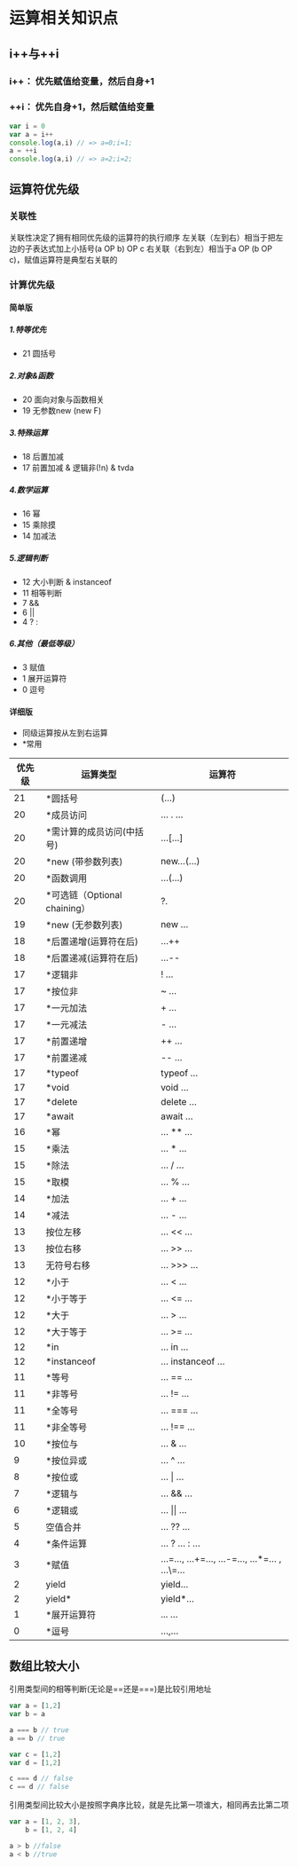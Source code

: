 # 运算相关知识点

## i++与++i

### i++： 优先赋值给变量，然后自身+1
### ++i： 优先自身+1，然后赋值给变量
```js
var i = 0
var a = i++ 
console.log(a,i) // => a=0;i=1;
a = ++i
console.log(a,i) // => a=2;i=2;
```

## 运算符优先级

### 关联性
关联性决定了拥有相同优先级的运算符的执行顺序
左关联（左到右）相当于把左边的子表达式加上小括号(a OP b) OP c
右关联（右到左）相当于a OP (b OP c)，赋值运算符是典型右关联的

### 计算优先级
#### 简单版
##### 1.特等优先
- 21 圆括号

##### 2.对象&函数
- 20 面向对象与函数相关
- 19 无参数new (new F)

##### 3.特殊运算
- 18 后置加减
- 17 前置加减 & 逻辑非(!n) & tvda

##### 4.数学运算
- 16 幂
- 15 乘除摸
- 14 加减法

##### 5.逻辑判断
- 12 大小判断 & instanceof
- 11 相等判断
- 7 &&
- 6 ||
- 4 ? :

##### 6.其他（最低等级）
- 3 赋值
- 1 展开运算符
- 0 逗号

#### 详细版
 - 同级运算按从左到右运算
 - \*常用

| 优先级 | 运算类型                     | 运算符                         |
| ------ | ---------------------------- | ------------------------------ |
| 21     | *圆括号                      | (…)                            |
| 20     | *成员访问                    | … . …                          |
| 20     | *需计算的成员访问(中括号)    | …[…]                           |
| 20     | *new (带参数列表)            | new…(…)                        |
| 20     | *函数调用                    | …(…)                           |
| 20     | *可选链（Optional chaining） | ?.                             |
| 19     | *new (无参数列表)            | new …                          |
| 18     | *后置递增(运算符在后)        | …++                            |
| 18     | *后置递减(运算符在后)        | …--                            |
| 17     | *逻辑非                      | ! …                            |
| 17     | *按位非                      | ~ …                            |
| 17     | *一元加法                    | + …                            |
| 17     | *一元减法                    | - …                            |
| 17     | *前置递增                    | ++ …                           |
| 17     | *前置递减                    | -- …                           |
| 17     | *typeof                      | typeof …                       |
| 17     | *void                        | void …                         |
| 17     | *delete                      | delete …                       |
| 17     | *await                       | await …                        |
| 16     | *幂                          | … ** …                         |
| 15     | *乘法                        | … * …                          |
| 15     | *除法                        | … / …                          |
| 15     | *取模                        | … % …                          |
| 14     | *加法                        | … + …                          |
| 14     | *减法                        | … - …                          |
| 13     | 按位左移                     | … << …                         |
| 13     | 按位右移                     | … >> …                         |
| 13     | 无符号右移                   | … >>> …                        |
| 12     | *小于                        | … < …                          |
| 12     | *小于等于                    | … <= …                         |
| 12     | *大于                        | … > …                          |
| 12     | *大于等于                    | … >= …                         |
| 12     | *in                          | … in …                         |
| 12     | *instanceof                  | … instanceof …                 |
| 11     | *等号                        | … == …                         |
| 11     | *非等号                      | … != …                         |
| 11     | *全等号                      | … === …                        |
| 11     | *非全等号                    | … !== …                        |
| 10     | *按位与                      | … & …                          |
| 9      | *按位异或                    | … ^ …                          |
| 8      | *按位或                      | … &verbar; …                   |
| 7      | *逻辑与                      | … && …                         |
| 6      | *逻辑或                      | … &verbar;&verbar; …           |
| 5      | 空值合并                     | … ?? …                         |
| 4      | *条件运算                    | … ? … : …                      |
| 3      | *赋值                        | …=…, …+=…, …-=…, …\*=… , …\\=… |
| 2      | yield                        | yield…                         |
| 2      | yield*                       | yield*…                        |
| 1      | *展开运算符                  | ... …                          |
| 0      | *逗号                        | …,…                            |

## 数组比较大小
引用类型间的相等判断(无论是==还是===)是比较引用地址
```js
var a = [1,2]
var b = a

a === b // true
a == b // true

var c = [1,2]
var d = [1,2]

c === d // false
c == d // false
```

引用类型间比较大小是按照字典序比较，就是先比第一项谁大，相同再去比第二项
```js
var a = [1, 2, 3],
    b = [1, 2, 4]

a > b //false
a < b //true
```
